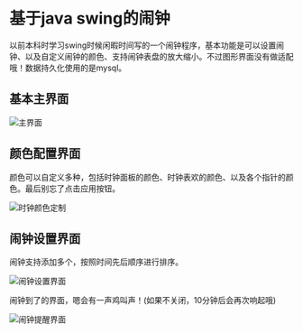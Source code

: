 # 基于java swing的闹钟

以前本科时学习swing时候闲暇时间写的一个闹钟程序，基本功能是可以设置闹钟、以及自定义闹钟的颜色、支持闹钟表盘的放大缩小。不过图形界面没有做适配哦！数据持久化使用的是mysql。



## 基本主界面

![主界面](https://github.com/zhoujianguowei/timeclock/raw/master/img/1.png)



## 颜色配置界面

颜色可以自定义多种，包括时钟面板的颜色、时钟表欢的颜色、以及各个指针的颜色。最后别忘了点击应用按钮。

![时钟颜色定制](https://github.com/zhoujianguowei/timeclock/raw/master/img/2.png)



## 闹钟设置界面

闹钟支持添加多个，按照时间先后顺序进行排序。

![闹钟设置界面](https://github.com/zhoujianguowei/timeclock/raw/master/img/3.png)

闹钟到了的界面，嗯会有一声鸡叫声！(如果不关闭，10分钟后会再次响起哦)

![闹钟提醒界面](https://github.com/zhoujianguowei/timeclock/raw/master/img/4.png)
